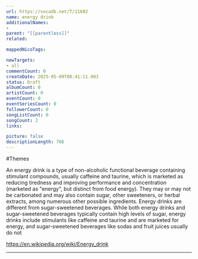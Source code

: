 ```yaml
---
url: https://vocadb.net/T/11602
name: energy drink
additionalNames: 
- 
parent: "[[parentless]]"
related:

mappedNicoTags:

newTargets:
- all
commentCount: 0
createDate: 2025-05-09T08:41:11.903
status: Draft
albumCount: 0
artistCount: 0
eventCount: 0
eventSeriesCount: 0
followerCount: 0
songListCount: 0
songCount: 2
links: 

picture: false
descriptionLength: 766
---
```


#Themes

An energy drink is a type of non-alcoholic functional beverage containing stimulant compounds, usually caffeine and taurine, which is marketed as reducing tiredness and improving performance and concentration (marketed as "energy", but distinct from food energy). They may or may not be carbonated and may also contain sugar, other sweeteners, or herbal extracts, among numerous other possible ingredients. Energy drinks are different from sugar-sweetened beverages. While both energy drinks and sugar-sweetened beverages typically contain high levels of sugar, energy drinks include stimulants like caffeine and taurine and are marketed for energy, and sugar-sweetened beverages like sodas and fruit juices usually do not

https://en.wikipedia.org/wiki/Energy_drink

---

